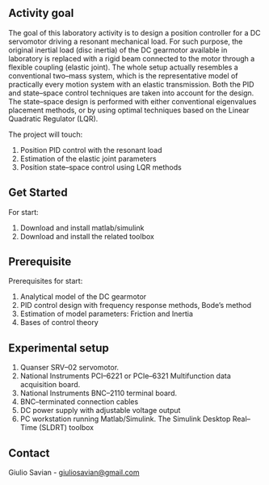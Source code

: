 

<!-- INTRO OF THE PROJECT -->
## Activity goal

The goal of this laboratory activity is to design a position controller for a DC servomotor driving
a resonant mechanical load. For such purpose, the original inertial load (disc inertia) of the DC
gearmotor available in laboratory is replaced with a rigid beam connected to the motor through a
flexible coupling (elastic joint). The whole setup actually resembles a conventional two–mass system, which is the representative model of practically every motion system with an elastic transmission.
Both the PID and state–space control techniques are taken into account for the design. The state–space design is performed with either conventional eigenvalues placement methods, or by using optimal techniques based on the Linear Quadratic Regulator (LQR).

The project will touch:
1. Position PID control with the resonant load
2. Estimation of the elastic joint parameters
3. Position state–space control using LQR methods

<!-- Get started -->
## Get Started

For start:
1. Download and install matlab/simulink
2. Download and install the related toolbox

## Prerequisite

Prerequisites for start:
1. Analytical model of the DC gearmotor
2. PID control design with frequency response methods, Bode’s method
3. Estimation of model parameters: Friction and Inertia
4. Bases of control theory


## Experimental setup

1. Quanser SRV–02 servomotor.
2. National Instruments PCI–6221 or PCIe–6321 Multifunction data acquisition board.
3. National Instruments BNC–2110 terminal board.
4. BNC–terminated connection cables
5. DC power supply with adjustable voltage output
6. PC workstation running Matlab/Simulink. The Simulink Desktop Real–Time (SLDRT)
toolbox

## Contact

Giulio Savian  - giuliosavian@gmail.com

<!--Project Link: [https://github.com/your_username/repo_name](https://github.com/your_username/repo_name)-->

